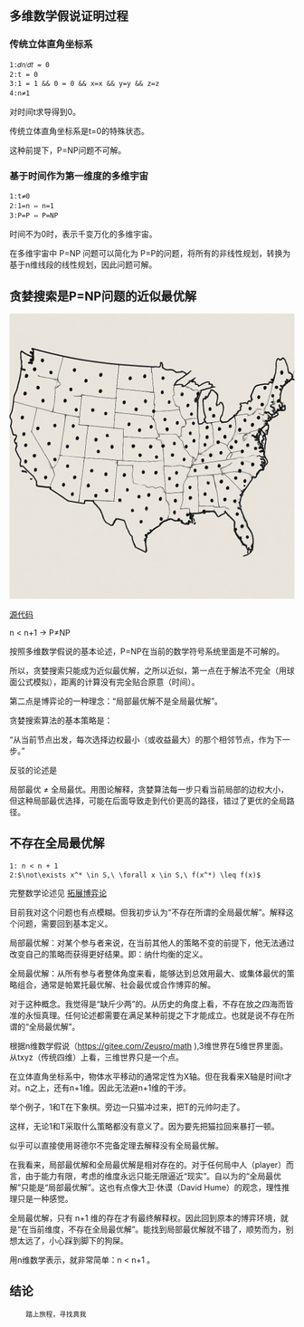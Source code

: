 

## 多维数学假说证明过程

### 传统立体直角坐标系

```txt
1:𝑑𝑛⧸𝑑𝑡 = 0
2:t = 0
3:1 = 1 && 0 = 0 && x=x && y=y && z=z
4:n≠1
```

对时间t求导得到0。

传统立体直角坐标系是t=0的特殊状态。

这种前提下，P=NP问题不可解。

### 基于时间作为第一维度的多维宇宙

```txt
1:t≠0
2:1=n ⇔ n=1
3:P=P ⇔ P=NP
```

时间不为0时，表示千变万化的多维宇宙。

在多维宇宙中 P=NP 问题可以简化为 P=P的问题，将所有的非线性规划，转换为基于n维线段的线性规划，因此问题可解。

## 贪婪搜索是P=NP问题的近似最优解

![image](/img/USA.png)

[源代码](https://github.com/zeusro/system/tree/main/problems/np)

n < n+1  → P≠NP

按照多维数学假说的基本论述，P=NP在当前的数学符号系统里面是不可解的。

所以，贪婪搜索只能成为近似最优解，之所以近似，第一点在于解法不完全（用球面公式模拟），距离的计算没有完全贴合原意（时间）。

第二点是博弈论的一种理念：“局部最优解不是全局最优解”。

贪婪搜索算法的基本策略是：

“从当前节点出发，每次选择边权最小（或收益最大）的那个相邻节点，作为下一步。”

反驳的论述是

局部最优 ≠ 全局最优。用图论解释，贪婪算法每一步只看当前局部的边权大小，但这种局部最优选择，可能在后面导致走到代价更高的路径，错过了更优的全局路径。

## 不存在全局最优解

```
1: n < n + 1
2:$\not\exists x^* \in S,\ \forall x \in S,\ f(x^*) \leq f(x)$
```

完整数学论述见 [拓展博弈论](https://github.com/zeusro/math/edit/main/game/readme.md)

目前我对这个问题也有点模糊。但我初步认为“不存在所谓的全局最优解”。解释这个问题，需要回到基本定义。

局部最优解：对某个参与者来说，在当前其他人的策略不变的前提下，他无法通过改变自己的策略而获得更好结果。即：纳什均衡的定义。

全局最优解：从所有参与者整体角度来看，能够达到总效用最大、或集体最优的策略组合，通常是帕累托最优解、社会最优或合作博弈的解。

对于这种概念。我觉得是“缺斤少两”的。从历史的角度上看，不存在放之四海而皆准的永恒真理。任何论述都需要在满足某种前提之下才能成立。也就是说不存在所谓的“全局最优解”。

根据n维数学假说（https://gitee.com/Zeusro/math ),3维世界在5维世界里面。从txyz（传统四维）上看，三维世界只是一个点。

在立体直角坐标系中，物体水平移动的通常定性为X轴。但在我看来X轴是时间t才对。n之上，还有n+1维。因此无法避n+1维的干涉。

举个例子，1和T在下象棋。旁边一只猫冲过来，把T的元帅叼走了。

这样，无论1和T采取什么策略都没有意义了。因为要先把猫拉回来暴打一顿。

似乎可以直接使用哥德尔不完备定理去解释没有全局最优解。

在我看来，局部最优解和全局最优解是相对存在的。对于任何局中人（player）而言，由于能力有限，考虑的维度永远只能无限逼近“现实”。自以为的“全局最优解”只能是“局部最优解”。这也有点像大卫·休谟（David Hume）的观念，理性推理只是一种感觉。

全局最优解，只有 n+1 维的存在才有最终解释权。因此回到原本的博弈环境，就是“在当前维度，不存在全局最优解”。能找到局部最优解就不错了，顺势而为，别想太远了，小心踩到脚下的狗屎。

用n维数学表示，就非常简单：n < n+1 。

## 结论

```TXT
    踏上旅程，寻找真我
```
